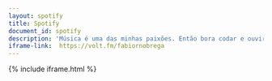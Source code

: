 ```yaml
---
layout: spotify
title: Spotify
document_id: spotify
description: 'Música é uma das minhas paixões. Então bora codar e ouvir música juntos?'
iframe-link:  https://volt.fm/fabiornobrega
---
```



{% include iframe.html %}